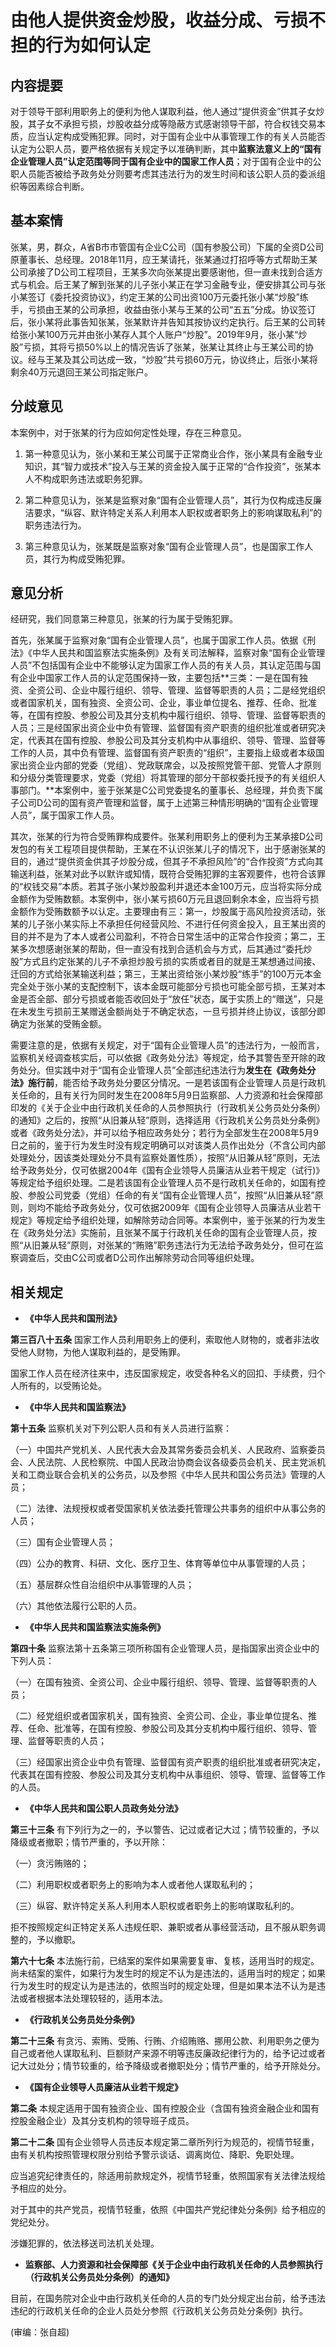 # 由他人提供资金炒股，收益分成、亏损不担的行为如何认定

## 内容提要

对于领导干部利用职务上的便利为他人谋取利益，他人通过“提供资金”供其子女炒股，其子女不承担亏损，炒股收益分成等隐蔽方式感谢领导干部，符合权钱交易本质，应当认定构成受贿犯罪。同时，对于国有企业中从事管理工作的有关人员能否认定为公职人员，要严格依据有关规定予以准确判断，其中**监察法意义上的“国有企业管理人员”认定范围等同于国有企业中的国家工作人员**；对于国有企业中的公职人员能否被给予政务处分则要考虑其违法行为的发生时间和该公职人员的委派组织等因素综合判断。

## 基本案情

张某，男，群众，A省B市市管国有企业C公司（国有参股公司）下属的全资D公司原董事长、总经理。2018年11月，应王某请托，张某通过打招呼等方式帮助王某公司承接了D公司工程项目，王某多次向张某提出要感谢他，但一直未找到合适方式与机会。后王某了解到张某的儿子张小某正在学习金融专业，便安排其公司与张小某签订《委托投资协议》，约定王某的公司出资100万元委托张小某“炒股”练手，亏损由王某的公司承担，收益由张小某与王某的公司“五五”分成。协议签订后，张小某将此事告知张某，张某默许并告知其按协议约定执行。后王某的公司转给张小某100万元并由张小某存人其个人账户“炒股”。2019年9月，张小某“炒股”亏损，其将亏损50%以上的情况告诉了张某，张某让其终止与王某公司的协议。经与王某及其公司达成一致，“炒股”共亏损60万元，协议终止，后张小某将剩余40万元退回王某公司指定账户。

## 分歧意见

本案例中，对于张某的行为应如何定性处理，存在三种意见。

1. 第一种意见认为，张小某和王某公司属于正常商业合作，张小某具有金融专业知识，其“智力或技术”投入与王某的资金投入属于正常的“合作投资”，张某本人不构成职务违法或职务犯罪。

2. 第二种意见认为，张某是监察对象“国有企业管理人员”，其行为仅构成违反廉洁要求，“纵容、默许特定关系人利用本人职权或者职务上的影响谋取私利”的职务违法行为。

3. 第三种意见认为，张某既是监察对象“国有企业管理人员”，也是国家工作人员，其行为构成受贿犯罪。

## 意见分析

经研究，我们同意第三种意见，张某的行为属于受贿犯罪。

首先，张某属于监察对象“国有企业管理人员”，也属于国家工作人员。依据《刑法》《中华人民共和国监察法实施条例》及有关司法解释，监察对象“国有企业管理人员”不包括国有企业中不能够认定为国家工作人员的有关人员，其认定范围与国有企业中国家工作人员的认定范围保持一致，主要包括**三类：一是在国有独资、全资公司、企业中履行组织、领导、管理、监督等职责的人员；二是经党组织或者国家机关，国有独资、全资公司、企业，事业单位提名、推荐、任命、批准等，在国有控股、参股公司及其分支机构中履行组织、领导、管理、监督等职责的人员；三是经国家出资企业中负有管理、监督国有资产职责的组织批准或者研究决定，代表其在国有控股、参股公司及其分支机构中从事组织、领导、管理、监督等工作的人员，其中负有管理、监督国有资产职责的“组织”，主要指上级或者本级国家出资企业内部的党委（党组）、党政联席会，以及按照党管干部、党管人才原则和分级分类管理要求，党委（党组）将其管理的部分干部权委托授予的有关组织人事部门。**本案例中，鉴于张某是C公司党委提名的董事长、总经理，并负责下属子公司D公司的国有资产管理和监督，属于上述第三种情形明确的“国有企业管理人员”，属于国家工作人员。

其次，张某的行为符合受贿罪构成要件。张某利用职务上的便利为王某承接D公司发包的有关工程项目提供帮助，王某在不认识张某儿子的情况下，出于感谢张某的目的，通过“提供资金供其子炒股分成，但其子不承担风险”的“合作投资”方式向其输送利益，张某对此予以默许或知情，既符合受贿犯罪的主客观要件，也符合该罪的“权钱交易”本质。若其子张小某炒股盈利并退还本金100万元，应当将实际分成金额作为受贿数额。本案例中，张小某亏损60万元且退回剩余本金，应当将亏损金额作为受贿数额予以认定。主要理由有三：第一，炒股属于高风险投资活动，张某的儿子张小某实际上不承担任何经营风险、不进行任何资金投入，且王某出资的目的并不是为了本人或者公司盈利，不符合日常生活中的正常合作投资；第二，王某多次想感谢张某的帮助，但一直没有找到合适机会与方式，后其通过“委托炒股”方式且约定张某的儿子不承担炒股亏损的实质或者目的就是王某想通过间接、迁回的方式给张某输送利益；第三，王某出资给张小某炒股“练手”的100万元本金完全处于张小某的支配控制下，该本金既可能部分亏损也可能全部亏损，王某对本金是否全部、部分亏损或者能否收回处于“放任”状态，属于实质上的“赠送”，只是在未发生亏损前王某赠送金额尚处于不确定状态，一旦亏损并终止协议，该部分即确定为张某的受贿金额。

需要注意的是，依据有关规定，对于“国有企业管理人员”的违法行为，一般而言，监察机关经调查核实后，可以依据《政务处分法》等规定，给予其警告至开除的政务处分。但实践中对于“国有企业管理人员”全部违纪违法行为**发生在《政务处分法》施行前**，能否给予政务处分要区分情况。一是若该国有企业管理人员是行政机关任命的，且有关行为同时发生在2008年5月9日监察部、人力资源和社会保障部印发的《关于企业中由行政机关任命的人员参照执行（行政机关公务员处分条例）的通知》之后的，按照“从旧兼从轻”原则，选择适用《行政机关公务员处分条例》或者《政务处分法》，并可以给予相应政务处分；若行为全部发生在2008年5月9日之前的，鉴于行为发生时没有规定明确可以对该类人员作出处分（不含公司内部处理处分，因该类处理处分不具有监察处置性质），按照“从旧兼从轻”原则，无法给予政务处分，仅可依据2004年《国有企业领导人员廉洁从业若干规定（试行)》等规定给予组织处理。二是若该国有企业管理人员不是行政机关任命的，如国有控股、参股公司党委（党组）任命的有关“国有企业管理人员”，按照“从旧兼从轻”原则，则均不能给予政务处分，仅可依据2009年《国有企业领导人员廉洁从业若干规定》等规定给予组织处理，如解除劳动合同等。本案例中，鉴于张某的行为发生在《政务处分法》实施前，且张某不属于行政机关任命的国有企业管理人员，按照“从旧兼从轻”原则，对张某的“贿赂”职务违法行为无法给予政务处分，但可在监察调查后，交由C公司或者D公司作出解除劳动合同等组织处理。

## 相关规定

* **《中华人民共和国刑法》**

**第三百八十五条** 国家工作人员利用职务上的便利，索取他人财物的，或者非法收受他人财物，为他人谋取利益的，是受贿罪。

国家工作人员在经济往来中，违反国家规定，收受各种名义的回扣、手续费，归个人所有的，以受贿论处。

* **《中华人民共和国监察法》**

**第十五条** 监察机关对下列公职人员和有关人员进行监察：

（一）中国共产党机关、人民代表大会及其常务委员会机关、人民政府、监察委员会、人民法院、人民检察院、中国人民政治协商会议各级委员会机关、民主党派机关和工商业联合会机关的公务员，以及参照《中华人民共和国公务员法》管理的人员；

（二）法律、法规授权或者受国家机关依法委托管理公共事务的组织中从事公务的人员；

（三）国有企业管理人员；

（四）公办的教育、科研、文化、医疗卫生、体育等单位中从事管理的人员；

（五）基层群众性自治组织中从事管理的人员；

（六）其他依法履行公职的人员。

* **《中华人民共和国监察法实施条例》**

**第四十条** 监察法第十五条第三项所称国有企业管理人员，是指国家出资企业中的下列人员：

（一）在国有独资、全资公司、企业中履行组织、领导、管理、监督等职责的人员；

（二）经党组织或者国家机关，国有独资、全资公司、企业，事业单位提名、推荐、任命、批准等，在国有控股、参股公司及其分支机构中履行组织、领导、管理、监督等职责的人员；

（三）经国家出资企业中负有管理、监督国有资产职责的组织批准或者研究决定，代表其在国有控股、参股公司及其分支机构中从事组织、领导、管理、监督等工作的人员。

* **《中华人民共和国公职人员政务处分法》**

**第三十三条** 有下列行为之一的，予以警告、记过或者记大过；情节较重的，予以降级或者撤职；情节严重的，予以开除：

（一）贪污贿赂的；

（二）利用职权或者职务上的影响为本人或者他人谋取私利的；

（三）纵容、默许特定关系人利用本人职权或者职务上的影响谋取私利的。

拒不按照规定纠正特定关系人违规任职、兼职或者从事经营活动，且不服从职务调整的，予以撤职。

**第六十七条** 本法施行前，已结案的案件如果需要复审、复核，适用当时的规定。尚未结案的案件，如果行为发生时的规定不认为是违法的，适用当时的规定；如果行为发生时的规定认为是违法的，依照当时的规定处理，但是如果本法不认为是违法或者根据本法处理较轻的，适用本法。

* **《行政机关公务员处分条例》**

**第二十三条** 有贪污、索贿、受贿、行贿、介绍贿赂、挪用公款、利用职务之便为自己或者他人谋取私利、巨额财产来源不明等违反廉政纪律行为的，给予记过或者记大过处分；情节较重的，给予降级或者撤职处分；情节严重的，给予开除处分。

* **《国有企业领导人员廉洁从业若干规定》**

**第二条** 本规定适用于国有独资企业、国有控股企业（含国有独资金融企业和国有控股金融企业）及其分支机构的领导班子成员。

**第二十二条** 国有企业领导人员违反本规定第二章所列行为规范的，视情节轻重，由有关机构按照管理权限分别给予警示谈话、调离岗位、降职、免职处理。

应当追究纪律责任的，除适用前款规定外，视情节轻重，依照国家有关法律法规给予相应的处分。

对于其中的共产党员，视情节轻重，依照《中国共产党纪律处分条例》给予相应的党纪处分。

涉嫌犯罪的，依法移送司法机关处理。

* **监察部、人力资源和社会保障部《关于企业中由行政机关任命的人员参照执行（行政机关公务员处分条例）的通知》**

目前，在国务院对企业中由行政机关任命的人员的专门处分规定出台前，给予违法违纪的行政机关任命的企业人员处分参照《行政机关公务员处分条例》执行。

(审编：张自超)